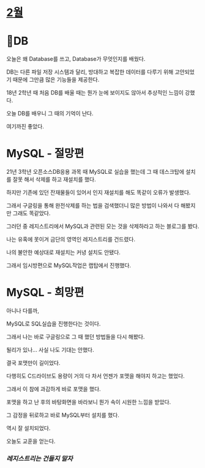# [2월](../2023_02/2023_02_list.md)

# 📔DB

오늘은 왜 Database를 쓰고, Database가 무엇인지를 배웠다.

DB는 다른 파일 저장 시스템과 달리, 방대하고 복잡한 데이터를 다루기 위해 고안되었기 때문에 그만큼 많은 기능들을 제공한다.

18년 2학년 때 처음 DB를 배울 때는 뭔가 눈에 보이지도 않아서 추상적인 느낌이 강했다.

오늘 DB를 배우니 그 때의 기억이 난다.

여기까진 좋았다.

# MySQL - 절망편

21년 3학년 오픈소스DB응용 과목 때 MySQL로 실습을 했는데 그 때 데스크탑에 설치를 잘못 해서 삭제를 하고 재설치를 했다.

하지만 기존에 있던 잔재물들이 있어서 인지 재설치를 해도 똑같이 오류가 발생했다.

그래서 구글링을 통해 완전삭제를 하는 법을 검색했더니 많은 방법이 나와서 다 해봤지만 그래도 똑같았다.

그러던 중 레지스트리에서 MySQL과 관련된 모는 것을 삭제하라고 하는 블로그를 봤다.

나는 유혹에 못이겨 금단의 영역인 레지스트리를 건드렸다.

나의 불안한 예상대로 재설치는 커녕 설치도 안됐다.

그래서 임시방편으로 MySQL작업은 랩탑에서 진행했다.

# MySQL - 희망편

아니나 다를까,

MySQL로 SQL실습을 진행한다는 것이다.

그래서 나는 바로 구글링으로 그 때 했던 방법들을 다시 해봤다.

될리가 있나... 사실 나도 기대는 안했다.

결국 포맷만이 길이었다.

다행히도 C드라이브도 용량이 거의 다 차서 언젠가 포맷을 해야지 하고는 했었다.

그래서 이 참에 과감하게 바로 포맷을 했다.

포맷을 하고 난 후의 바탕화면을 바라보니 뭔가 속이 시원한 느낌을 받았다.

그 감정을 뒤로하고 바로 MySQL부터 설치를 했다.

역시 잘 설치되었다.

오늘도 교훈을 얻는다.

### *레지스트리는 건들지 말자*